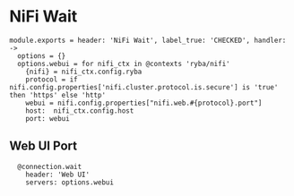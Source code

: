 
# NiFi Wait

    module.exports = header: 'NiFi Wait', label_true: 'CHECKED', handler: ->
      options = {}
      options.webui = for nifi_ctx in @contexts 'ryba/nifi'
        {nifi} = nifi_ctx.config.ryba
        protocol = if nifi.config.properties['nifi.cluster.protocol.is.secure'] is 'true' then 'https' else 'http'
        webui = nifi.config.properties["nifi.web.#{protocol}.port"]
        host:  nifi_ctx.config.host
        port: webui

## Web UI Port

      @connection.wait
        header: 'Web UI'
        servers: options.webui
